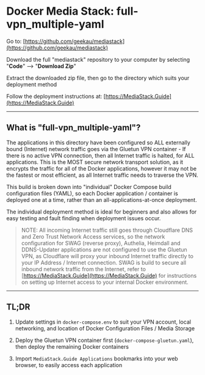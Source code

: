 # Docker Media Stack: full-vpn_multiple-yaml

Go to: [https://github.com/geekau/mediastack](https://github.com/geekau/mediastack)

Download the full "mediastack" repository to your computer by selecting "**Code**" --> "**Download Zip**"

Extract the downloaded zip file, then go to the directory which suits your deployment method

Follow the deployment instructions at: [https://MediaStack.Guide](https://MediaStack.Guide)

---

## What is "full-vpn_multiple-yaml"?

The applications in this directory have been configured so ALL externally bound (Internet) network traffic goes via the Gluetun VPN container - If there is no active VPN connection, then all Internet traffic is halted, for ALL applications. This is the MOST secure network transport solution, as it encrypts the traffic for all of the Docker applications, however it may not be the fastest or most efficient, as all Internet traffic needs to traverse the VPN.

This build is broken down into "individual" Docker Compose build configuration files (YAML), so each Docker application / container is deployed one at a time, rather than an all-applications-at-once deployment.

The individual deployment method is ideal for beginners and also allows for easy testing and fault finding when deployment issues occur.

> NOTE: All incoming Internet traffic still goes through Cloudflare DNS and Zero Trust Network Access services, so the network configuration for SWAG (reverse proxy), Authelia, Heimdall and DDNS-Updater applications are not configured to use the Gluetun VPN, as Cloudflare will proxy your inbound Internet traffic directly to your IP Address / Internet connection. SWAG is build to secure all inbound network traffic from the Internet, refer to [https://MediaStack.Guide](https://MediaStack.Guide) for instructions on setting up Internet access to your internal Docker environment.

---

## TL;DR

1. Update settings in `docker-compose.env` to suit your VPN account, local networking, and location of Docker Configuration Files / Media Storage

2. Deploy the Gluetun VPN container first (`docker-compose-gluetun.yaml`), then deploy the remaining Docker containers

3. Import `MediaStack.Guide Applications` bookmarks into your web browser, to easily access each application

